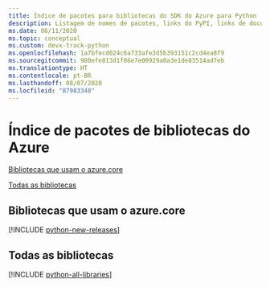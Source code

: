 ```yaml
---
title: Índice de pacotes para bibliotecas do SDK do Azure para Python
description: Listagem de nomes de pacotes, links do PyPI, links de documentos e links de códigos-fonte para todas as bibliotecas no SDK do Azure para Python.
ms.date: 06/11/2020
ms.topic: conceptual
ms.custom: devx-track-python
ms.openlocfilehash: 1a7bfecd024c6a733afe3d5b393151c2cd4ea8f9
ms.sourcegitcommit: 980efe813d1f86e7e00929a0a3e1de83514ad7eb
ms.translationtype: HT
ms.contentlocale: pt-BR
ms.lasthandoff: 08/07/2020
ms.locfileid: "87983348"
---
```

# <a name="azure-libraries-package-index"></a>Índice de pacotes de bibliotecas do Azure

[Bibliotecas que usam o azure.core](#libraries-using-azurecore)

[Todas as bibliotecas](#all-libraries)

## <a name="libraries-using-azurecore"></a>Bibliotecas que usam o azure.core

[!INCLUDE [python-new-releases](../includes/python-new.md)]

## <a name="all-libraries"></a>Todas as bibliotecas

[!INCLUDE [python-all-libraries](../includes/python-all.md)]
